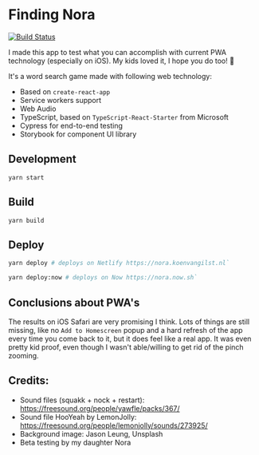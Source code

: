 # Finding Nora

[![Build Status](https://travis-ci.org/vnglst/finding-nora.svg?branch=master)](https://travis-ci.org/vnglst/finding-nora)

I made this app to test what you can accomplish with current PWA technology (especially on iOS). My kids loved it, I hope you do too! 🎉

It's a word search game made with following web technology:

- Based on `create-react-app`
- Service workers support
- Web Audio
- TypeScript, based on `TypeScript-React-Starter` from Microsoft
- Cypress for end-to-end testing
- Storybook for component UI library

## Development

```
yarn start
```

## Build

```
yarn build
```

## Deploy

```sh
yarn deploy # deploys on Netlify https://nora.koenvangilst.nl`
```

```sh
yarn deploy:now # deploys on Now https://nora.now.sh`
```

## Conclusions about PWA's

The results on iOS Safari are very promising I think. Lots of things are still missing, like no `Add to Homescreen` popup and a hard refresh of the app every time you come back to it, but it does feel like a real app. It was even pretty kid proof, even though I wasn't able/willing to get rid of the pinch zooming.

## Credits:

- Sound files (squakk + nock + restart): https://freesound.org/people/yawfle/packs/367/
- Sound file HooYeah by LemonJolly: https://freesound.org/people/lemonjolly/sounds/273925/
- Background image: Jason Leung, Unsplash
- Beta testing by my daughter Nora
